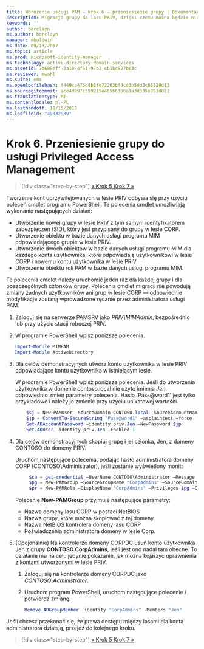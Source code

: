 ```yaml
---
title: Wdrożenie usługi PAM — krok 6 — przeniesienie grupy | Dokumentacja firmy Microsoft
description: Migracja grupy do lasu PRIV, dzięki czemu można będzie nią zarządzać za pomocą usługi Privileged Access Management.
keywords: ''
author: barclayn
ms.author: barclayn
manager: mbaldwin
ms.date: 09/13/2017
ms.topic: article
ms.prod: microsoft-identity-manager
ms.technology: active-directory-domain-services
ms.assetid: 7b689eff-3a10-4f51-97b2-cb1b4827b63c
ms.reviewer: mwahl
ms.suite: ems
ms.openlocfilehash: f449ca475d8b1fe72203bf4cd3b5dd3c65329d13
ms.sourcegitcommit: ace4d997c599215e46566386a1a3d335e991d821
ms.translationtype: MT
ms.contentlocale: pl-PL
ms.lasthandoff: 10/15/2018
ms.locfileid: "49332939"
---
```

# <a name="step-6--transition-a-group-to-privileged-access-management"></a>Krok 6. Przeniesienie grupy do usługi Privileged Access Management

> [!div class="step-by-step"]
> [« Krok 5 ](step-5-establish-trust-between-priv-corp-forests.md)
> [Krok 7 »](step-7-elevate-user-access.md)

Tworzenie kont uprzywilejowanych w lesie PRIV odbywa się przy użyciu poleceń cmdlet programu PowerShell. Te polecenia cmdlet umożliwiają wykonanie następujących działań:

- Utworzenie nowej grupy w lesie PRIV z tym samym identyfikatorem zabezpieczeń (SID), który jest przypisany do grupy w lesie CORP.  
- Utworzenie obiektu w bazie danych usługi programu MIM odpowiadającego grupie w lesie PRIV.  
- Utworzenie dwóch obiektów w bazie danych usługi programu MIM dla każdego konta użytkownika, które odpowiadają użytkownikowi w lesie CORP i nowemu kontu użytkownika w lesie PRIV.  
- Utworzenie obiektu roli PAM w bazie danych usługi programu MIM.  

Te polecenia cmdlet należy uruchomić jeden raz dla każdej grupy i dla poszczególnych członków grupy. Polecenia cmdlet migracji nie powodują zmiany żadnych użytkowników ani grup w lesie CORP — odpowiednie modyfikacje zostaną wprowadzone ręcznie przez administratora usługi PAM.

1. Zaloguj się na serwerze PAMSRV jako *PRIV\MIMAdmin*, bezpośrednio lub przy użyciu stacji roboczej PRIV.

2.  W programie PowerShell wpisz poniższe polecenia.

```PowerShell
   Import-Module MIMPAM
   Import-Module ActiveDirectory
```

3. Dla celów demonstracyjnych utwórz konto użytkownika w lesie PRIV odpowiadające kontu użytkownika w istniejącym lesie.

   W programie PowerShell wpisz poniższe polecenia.  Jeśli do utworzenia użytkownika w domenie contoso.local nie użyto imienia *Jen*, odpowiednio zmień parametry polecenia. Hasło 'Pass@word1' jest tylko przykładowe i należy je zmienić przy użyciu unikatowej wartości.

   ```PowerShell
       $sj = New-PAMUser –SourceDomain CONTOSO.local –SourceAccountName Jen
       $jp = ConvertTo-SecureString "Pass@word1" –asplaintext –force
       Set-ADAccountPassword –identity priv.Jen –NewPassword $jp
       Set-ADUser –identity priv.Jen –Enabled 1
   ```

4. Dla celów demonstracyjnych skopiuj grupę i jej członka, Jen, z domeny CONTOSO do domeny PRIV.

    Uruchom następujące polecenia, podając hasło administratora domeny CORP (CONTOSO\Administrator), jeśli zostanie wyświetlony monit:

   ```PowerShell
        $ca = get-credential –UserName CONTOSO\Administrator –Message "CORP forest domain admin credentials"
        $pg = New-PAMGroup –SourceGroupName "CorpAdmins" –SourceDomain CONTOSO.local                 –SourceDC CORPDC.contoso.local –Credentials $ca
        $pr = New-PAMRole –DisplayName "CorpAdmins" –Privileges $pg –Candidates $sj
   ```

    Polecenie **New-PAMGroup** przyjmuje następujące parametry:

     -   Nazwa domeny lasu CORP w postaci NetBIOS  
     -   Nazwa grupy, które można skopiować z tej domeny  
     -   Nazwa NetBIOS kontrolera domeny lasu CORP  
     -   Poświadczenia administratora domeny w lesie Corp.  

5. (Opcjonalnie) Na kontrolerze domeny CORPDC usuń konto użytkownika Jen z grupy **CONTOSO CorpAdmins**, jeśli jest ono nadal tam obecne.  To działanie ma na celu jedynie pokazanie, jak można kojarzyć uprawnienia z kontami utworzonymi w lesie PRIV.

   1.  Zaloguj się na kontrolerze domeny CORPDC jako *CONTOSO\Administrator*.

   2.  Uruchom program PowerShell, uruchom następujące polecenie i potwierdź zmianę.

       ```PowerShell
       Remove-ADGroupMember -identity "CorpAdmins" -Members "Jen"
       ```


Jeśli chcesz przekonać się, że prawa dostępu między lasami dla konta administratora działają, przejdź do kolejnego kroku.

> [!div class="step-by-step"]
> [« Krok 5 ](step-5-establish-trust-between-priv-corp-forests.md)
> [Krok 7 »](step-7-elevate-user-access.md)

